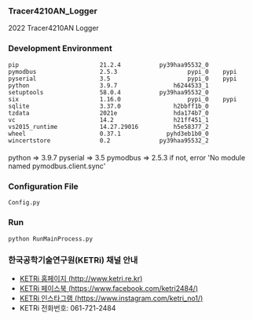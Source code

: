 ### Tracer4210AN_Logger
2022 Tracer4210AN Logger

### Development Environment
    pip                       21.2.4           py39haa95532_0   
    pymodbus                  2.5.3                    pypi_0    pypi   
    pyserial                  3.5                      pypi_0    pypi   
    python                    3.9.7                h6244533_1   
    setuptools                58.0.4           py39haa95532_0   
    six                       1.16.0                   pypi_0    pypi   
    sqlite                    3.37.0               h2bbff1b_0   
    tzdata                    2021e                hda174b7_0   
    vc                        14.2                 h21ff451_1   
    vs2015_runtime            14.27.29016          h5e58377_2   
    wheel                     0.37.1             pyhd3eb1b0_0   
    wincertstore              0.2              py39haa95532_2   

####
python => 3.9.7
pyserial => 3.5
pymodbus => 2.5.3 if not, error 'No module named pymodbus.client.sync'

### Configuration File   
    Config.py

### Run   
    python RunMainProcess.py

### 한국공학기술연구원(KETRi) 채널 안내
* [KETRi 홈페이지 (http://www.ketri.re.kr)](http://www.ketri.re.kr)
* [KETRi 페이스북 (https://www.facebook.com/ketri2484/)](https://www.facebook.com/ketri2484/)
* [KETRi 인스타그램 (https://www.instagram.com/ketri_no1/)](https://www.instagram.com/ketri_no1/)
* KETRi 전화번호: 061-721-2484
</br></br>
